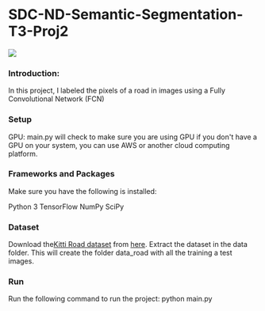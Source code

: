 # SDC-ND-Semantic-Segmentation-T3-Proj2


![](https://github.com/emilkaram/SDC-ND-Semantic-Segmentation-TensorFlow-T3-Proj2/blob/master/images/img_1.png)

### Introduction:
In this project, I labeled the pixels of a road in images using a Fully Convolutional Network (FCN)

### Setup
GPU: main.py will check to make sure you are using GPU
if you don't have a GPU on your system, you can use AWS or another cloud computing platform.

### Frameworks and Packages
Make sure you have the following is installed:

Python 3
TensorFlow
NumPy
SciPy

### Dataset
Download the[Kitti Road dataset](http://www.cvlibs.net/datasets/kitti/eval_road.php) from [here](http://www.cvlibs.net/download.php?file=data_road.zip). Extract the dataset in the data folder. This will create the folder data_road with all the training a test images.

### Run
Run the following command to run the project:
python main.py
